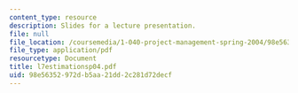 ```yaml
---
content_type: resource
description: Slides for a lecture presentation.
file: null
file_location: /coursemedia/1-040-project-management-spring-2004/98e56352972db5aa21dd2c281d72decf_l7estimationsp04.pdf
file_type: application/pdf
resourcetype: Document
title: l7estimationsp04.pdf
uid: 98e56352-972d-b5aa-21dd-2c281d72decf
---
```

